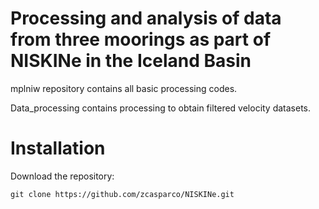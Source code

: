 Processing and analysis of data from three moorings as part of NISKINe in the Iceland Basin
======
mplniw repository contains all basic processing codes.

Data_processing contains processing to obtain filtered velocity datasets.


Installation
================


Download the repository:
```
git clone https://github.com/zcasparco/NISKINe.git
```

